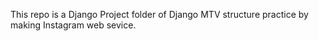 This repo is a Django Project folder of Django MTV structure practice by making Instagram web sevice.
